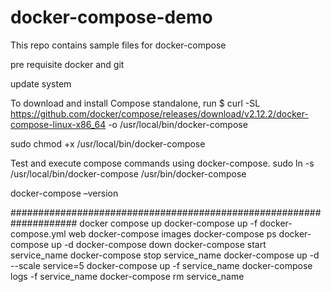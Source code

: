 # docker-compose-demo
This repo contains sample files for docker-compose

pre requisite
docker and git 

update system

To download and install Compose standalone, run
$ curl -SL https://github.com/docker/compose/releases/download/v2.12.2/docker-compose-linux-x86_64 -o /usr/local/bin/docker-compose

sudo chmod +x /usr/local/bin/docker-compose

Test and execute compose commands using docker-compose.
sudo ln -s /usr/local/bin/docker-compose /usr/bin/docker-compose

docker-compose –version

####################################################################
docker compose up
docker-compose up -f docker-compose.yml web
docker-compose images
docker-compose ps
docker-compose up -d
docker-compose down
docker-compose start service_name
docker-compose stop service_name
docker-compose up -d --scale service=5
docker-compose up -f service_name
docker-compose logs -f service_name
docker-compose rm service_name
